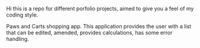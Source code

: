 Hi this is a repo for different porfolio projects, aimed to give you a feel of my coding style. 

Paws and Carts shopping app. This application provides the user with a list that can be edited, amended, provides calculations, has some error handling.
